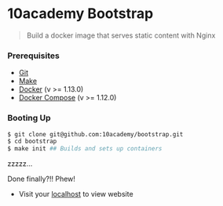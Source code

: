 10academy Bootstrap
===============

> Build a docker image that serves static content with Nginx


### Prerequisites
* [Git](https://git-scm.com/book/en/v2/Getting-Started-Installing-Git)
* [Make](https://www.gnu.org/software/make)
* [Docker](https://www.docker.com/products/overview) (v >= 1.13.0)
* [Docker Compose](https://docs.docker.com/compose/install/) (v >= 1.12.0)

### Booting Up
``` bash
$ git clone git@github.com:10academy/bootstrap.git
$ cd bootstrap
$ make init ## Builds and sets up containers
```
zzzzz...

Done finally?!! Phew!
* Visit your [localhost](http://localhost) to view website
